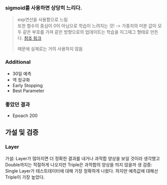 ### sigmoid를 사용하면 상당히 느리다.

> exp연산을 사용함으로 느림  
> 또한 함수의 중심이 0이 아님으로 학습이 느려지는 것! -> 가중치의 미분 값이 모두 같은 부호를 가져 같은 방향으로의 업데이트는 학습을 지그재그 형태로 만든다. [참조 링크](https://stats.stackexchange.com/questions/237169/why-are-non-zero-centered-activation-functions-a-problem-in-backpropagation)
>
> 때문에 실제로는 거의 사용하지 않음

### Additional

- 30일 예측
- 역 정규화
- Early Stopping
- Best Parameter

### 좋았던 결과

- Epoach 200

## 가설 및 검증

### Layer

가설: Layer가 많아지면 더 정확한 결과를 내거나 과적합 양상을 보일 것이라 생각했고 Double까지는 적절하게 나오지만 Triple은 과적합의 양상을 띄지 않을까 생
검증: Single Layer가 테스트데이터에 대해 가장 정확하게 나왔다. 하지만 예측값에 대해선 Triple이 가장 높았다.
